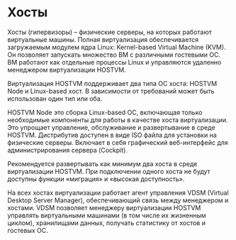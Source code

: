 # Хосты

Хосты (гипервизоры) – физические серверы, на которых работают виртуальные машины. Полная виртуализация обеспечивается загружаемым модулем ядра Linux: Kernel-based Virtual Machine (KVM). Он позволяет запускать множество ВМ с различными гостевыми ОС. ВМ работают как отдельные процессы Linux и управляются удаленно менеджером виртуализации HOSTVM.

Виртуализация HOSTVM поддерживает два типа ОС хоста: HOSTVM Node и Linux-based хост. В зависимости от требований может быть использован один тип или оба.

HOSTVM Node это сборка Linux-based ОС, включающая только необходимые компоненты для работы в качестве хоста виртуализации. Это упрощает управление, обслуживание и развертывание в среде HOSTVM. Дистрибутив доступен в виде ISO файла для установки на физические серверы. Включает в себя графический веб-интерфейс для администрирования сервера (Cockpit).

Рекомендуется развертывать как минимум два хоста в среде виртуализации HOSTVM. При подключении одного хоста не будут доступны функции «миграция» и «высокая доступность».

На всех хостах виртуализации работает агент управления VDSM (Virtual Desktop Server Manager), обеспечивающий связь между менеджером и хостами. VDSM позволяет менеджеру виртуализации HOSTVM управлять виртуальными машинами (в том числе их жизненным циклом), хранилищами данных, получать статистику от хостов и гостевых ОС.
